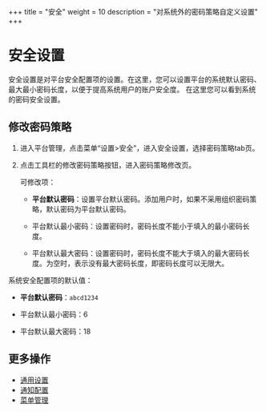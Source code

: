 +++
title = "安全"
weight = 10
description = "对系统外的密码策略自定义设置"
+++

# 安全设置

安全设置是对平台安全配置项的设置。在这里，您可以设置平台的系统默认密码、最大最小密码长度，以便于提高系统用户的账户安全度。
在这里您可以看到系统的密码安全设置。

## 修改密码策略

1. 进入平台管理，点击菜单“设置>安全”，进入安全设置，选择密码策略tab页。
2. 点击工具栏的修改密码策略按钮，进入密码策略修改页。

    可修改项：
    - **平台默认密码**：设置平台默认密码。添加用户时，如果不采用组织密码策略，默认密码为平台默认密码。

    - 平台默认最小密码：设置密码时，密码长度不能小于填入的最小密码长度。

    - 平台默认最大密码：设置密码时，密码长度不能大于填入的最大密码长度。为空时，表示没有最大密码长度，即密码长度可以无限大。



系统安全配置项的默认值：

- **平台默认密码**：`abcd1234`

- 平台默认最小密码：6

- 平台默认最大密码：18


## 更多操作

- [通用设置](../site-setting)
- [通知配置](../message-config)
- [菜单管理](../menu)
